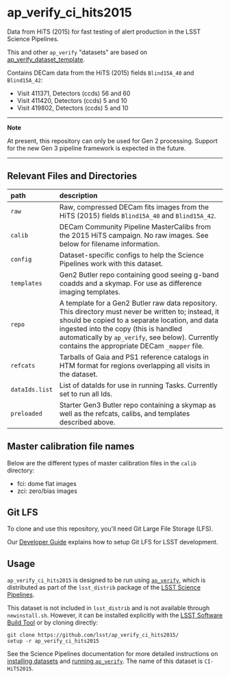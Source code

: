 # ap_verify_ci_hits2015

Data from HiTS (2015) for fast testing of alert production in the LSST Science Pipelines.

This and other `ap_verify` "datasets" are based on [ap_verify_dataset_template](https://github.com/lsst-dm/ap_verify_dataset_template).

Contains DECam data from the HiTS (2015) fields `Blind15A_40` and `Blind15A_42`:

* Visit 411371, Detectors (ccds) 56 and 60
* Visit 411420, Detectors (ccds) 5 and 10
* Visit 419802, Detectors (ccds) 5 and 10

---
**Note**

At present, this repository can only be used for Gen 2 processing.
Support for the new Gen 3 pipeline framework is expected in the future.

---
Relevant Files and Directories
-----
path                  | description
:---------------------|:-----------------------------
`raw`                 | Raw, compressed DECam fits images from the HiTS (2015) fields `Blind15A_40` and `Blind15A_42`.
`calib`               | DECam Community Pipeline MasterCalibs from the 2015 HiTS campaign. No raw images. See below for filename information.
`config`              | Dataset-specific configs to help the Science Pipelines work with this dataset.
`templates`           | Gen2 Butler repo containing good seeing g-band coadds and a skymap. For use as difference imaging templates.
`repo`                | A template for a Gen2 Butler raw data repository. This directory must never be written to; instead, it should be copied to a separate location, and data ingested into the copy (this is handled automatically by `ap_verify`, see below). Currently contains the appropriate DECam `_mapper` file.
`refcats`             | Tarballs of Gaia and PS1 reference catalogs in HTM format for regions overlapping all visits in the dataset.
`dataIds.list`        | List of dataIds for use in running Tasks. Currently set to run all Ids.
`preloaded`           | Starter Gen3 Butler repo containing a skymap as well as the refcats, calibs, and templates described above.

Master calibration file names
-----------------------------

Below are the different types of master calibration files in the `calib` directory:

* fci: dome flat images
* zci: zero/bias images

Git LFS
-------

To clone and use this repository, you'll need Git Large File Storage (LFS).

Our [Developer Guide](http://developer.lsst.io/en/latest/tools/git_lfs.html) explains how to setup Git LFS for LSST development.

Usage
-----

`ap_verify_ci_hits2015` is designed to be run using [`ap_verify`](https://pipelines.lsst.io/modules/lsst.ap.verify/), which is distributed as part of the `lsst_distrib` package of the [LSST Science Pipelines](https://pipelines.lsst.io/).

This dataset is not included in `lsst_distrib` and is not available through `newinstall.sh`.
However, it can be installed explicitly with the [LSST Software Build Tool](https://developer.lsst.io/stack/lsstsw.html) or by cloning directly:

    git clone https://github.com/lsst/ap_verify_ci_hits2015/
    setup -r ap_verify_ci_hits2015

See the Science Pipelines documentation for more detailed instructions on [installing datasets](https://pipelines.lsst.io/modules/lsst.ap.verify/datasets-install.html) and [running `ap_verify`](https://pipelines.lsst.io/modules/lsst.ap.verify/running.html). The name of this dataset is `CI-HiTS2015`.

